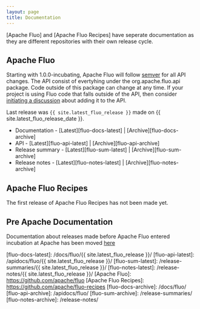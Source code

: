 ```yaml
---
layout: page
title: Documentation
---
```


[Apache Fluo] and [Apache Fluo Recipes] have seperate documentation as they are different repositories with their own release cycle.

## Apache Fluo

Starting with 1.0.0-incubating, Apache Fluo will follow [semver](http://semver.org/) for all API
changes.  The API consist of evertyhing under the org.apache.fluo.api package.  Code outside of this
package can change at any time.  If your project is using Fluo code that falls outside of the API,
then consider [initiating a discussion](/getinvolved/) about adding it to the API.

Last release was `{{ site.latest_fluo_release }}` made on {{ site.latest_fluo_release_date }}.

* Documentation - [Latest][fluo-docs-latest] \| [Archive][fluo-docs-archive]
* API - [Latest][fluo-api-latest] \| [Archive][fluo-api-archive]
* Release summary -  [Latest][fluo-sum-latest] \| [Archive][fluo-sum-archive]
* Release notes - [Latest][fluo-notes-latest] \| [Archive][fluo-notes-archive]

## Apache Fluo Recipes

The first release of Apache Fluo Recipes has not been made yet.

## Pre Apache Documentation

Documentation about releases made before Apache Fluo entered incubation at Apache has been moved [here](pre-asf)

[fluo-docs-latest]: /docs/fluo/{{ site.latest_fluo_release }}/
[fluo-api-latest]: /apidocs/fluo/{{ site.latest_fluo_release }}/
[fluo-sum-latest]: /release-summaries/{{ site.latest_fluo_release }}/
[fluo-notes-latest]: /release-notes/{{ site.latest_fluo_release }}/
[Apache Fluo]: https://github.com/apache/fluo
[Apache Fluo Recipes]: https://github.com/apache/fluo-recipes
[fluo-docs-archive]: /docs/fluo/
[fluo-api-archive]: /apidocs/fluo/
[fluo-sum-archive]: /release-summaries/
[fluo-notes-archive]: /release-notes/

